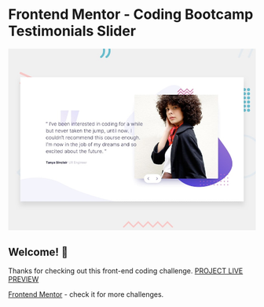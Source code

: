 # Frontend Mentor - Coding Bootcamp Testimonials Slider

![Design preview for the Coding Bootcamp Testimonials Slider coding challenge](./design/desktop-preview.jpg)

## Welcome! 👋

Thanks for checking out this front-end coding challenge.
[PROJECT LIVE PREVIEW](https://bootcamptestimonialsslider-tediko.netlify.app/)

[Frontend Mentor](https://www.frontendmentor.io) - check it for more challenges.
